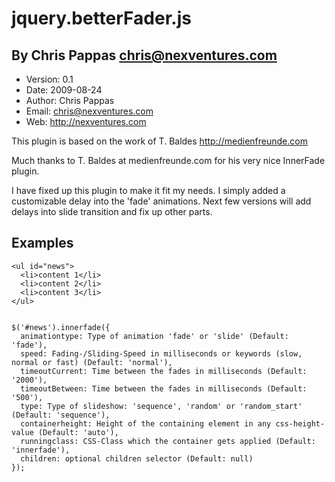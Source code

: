jquery.betterFader.js
=====================

By Chris Pappas <chris@nexventures.com>
---------------------------------------

* Version:	0.1
* Date: 	2009-08-24
* Author: 	Chris Pappas
* Email: 	chris@nexventures.com
* Web: 	http://nexventures.com

This plugin is based on the work of T. Baldes http://medienfreunde.com

Much thanks to T. Baldes at medienfreunde.com for his very nice InnerFade plugin.

I have fixed up this plugin to make it fit my needs. I simply added a customizable delay into the 'fade' animations. Next few versions will add delays into slide transition and fix up other parts.

Examples
--------


	<ul id="news">
	  <li>content 1</li>
	  <li>content 2</li>
	  <li>content 3</li>
	</ul>


	$('#news').innerfade({
	  animationtype: Type of animation 'fade' or 'slide' (Default: 'fade'),
	  speed: Fading-/Sliding-Speed in milliseconds or keywords (slow, normal or fast) (Default: 'normal'),
	  timeoutCurrent: Time between the fades in milliseconds (Default: '2000'),
	  timeoutBetween: Time between the fades in milliseconds (Default: '500'),
	  type: Type of slideshow: 'sequence', 'random' or 'random_start' (Default: 'sequence'),
	  containerheight: Height of the containing element in any css-height-value (Default: 'auto'),
	  runningclass: CSS-Class which the container gets applied (Default: 'innerfade'),
	  children: optional children selector (Default: null)
	});
